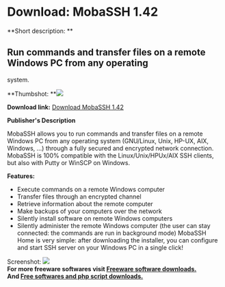 # Download: MobaSSH 1.42

**Short description: **

## Run commands and transfer files on a remote Windows PC from any operating
system.

  
**Thumbshot: **![](http://www.freewarefiles.com/screenshot/mobassh_md.jpg)   
  
**Download link:** [Download MobaSSH 1.42](http://freesoftwares.boysofts.com/MobaSSH_program_41042.html)  
  

**Publisher's Description**  
  

MobaSSH allows you to run commands and transfer files on a remote Windows PC
from any operating system (GNU/Linux, Unix, HP-UX, AIX, Windows, ...) through
a fully secured and encrypted network connection. MobaSSH is 100% compatible
with the Linux/Unix/HPUx/AIX SSH clients, but also with Putty or WinSCP on
Windows.

**Features:**

  * Execute commands on a remote Windows computer 
  * Transfer files through an encrypted channel 
  * Retrieve information about the remote computer 
  * Make backups of your computers over the network 
  * Silently install software on remote Windows computers 
  * Silently administer the remote Windows computer (the user can stay connected: the commands are run in background mode) 
MobaSSH Home is very simple: after downloading the installer, you can
configure and start SSH server on your Windows PC in a single click!

  
  
Screenshot: ![](http://www.freewarefiles.com/screenshot/mobassh.jpg)  
**For more freeware softwares visit [Freeware software downloads.](http://freesoftwares.boysofts.com/)**   
**And [Free softwares and php script downloads.](http://www.boysofts.com/)**

